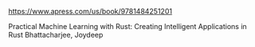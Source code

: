 https://www.apress.com/us/book/9781484251201

Practical Machine Learning with Rust: Creating Intelligent Applications in Rust
Bhattacharjee, Joydeep

